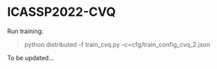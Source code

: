 # ICASSP2022-CVQ

Run training: 
> python distributed -f train_cvq.py -c=cfg/train_config_cvq_2.json


To be updated...
